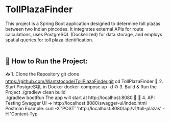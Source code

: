# TollPlazaFinder
This project is a Spring Boot application designed to determine toll plazas between two Indian pincodes. It integrates external APIs for route calculations, uses PostgreSQL (Dockerized) for data storage, and employs spatial queries for toll plaza identification.</br></br>

## 🚀 How to Run the Project:

📥 1. Clone the Repository
git clone https://github.com/Wantstocode/TollPlazaFinder.git
cd TollPlazaFinder
🐳 2. Start PostgreSQL in Docker
docker-compose up -d
⚙️ 3. Build & Run the Project
./gradlew clean build  
./gradlew bootRun
The app will start at http://localhost:8080 🎉
📡 4. API Testing
Swagger UI → http://localhost:8080/swagger-ui/index.html
Postman Example:
curl -X 'POST' 'http://localhost:8080/api/v1/toll-plazas' -H 'Content-Typ
